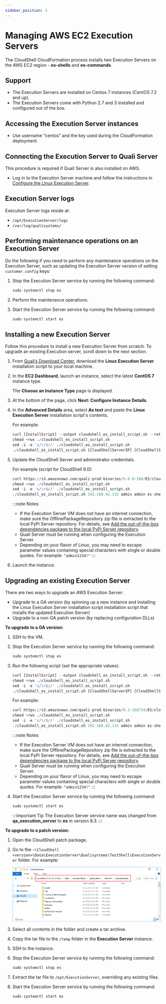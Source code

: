 ```yaml
---
sidebar_position: 3
---
```


# Managing AWS EC2 Execution Servers

The CloudShell CloudFormation process installs two Execution Servers on the AWS EC2 region - **es-shells** and **es-commands**.

## Support

- The Execution Servers are installed on Centos 7 instances (CentOS 7.2 and up).
- The Execution Servers come with Python 2.7 and 3 installed and configured out of the box.

## Accessing the Execution Server instances

- Use username “centos” and the key used during the CloudFormation deployment.

## Connecting the Execution Server to Quali Server

This procedure is required if Quali Server is also installed on AWS.

- Log in to the Execution Server machine and follow the instructions in [Configure the Linux Execution Server](https://help.quali.com/Online%20Help/0.0/Portal/Content/Linux/Cnfg-Exec-Srv.htm).

## Execution Server logs

Execution Server logs reside at:

- `/opt/ExecutionServer/logs`
- `/var/log/qualisystems/`

## Performing maintenance operations on an Execution Server

Do the following if you need to perform any maintenance operations on the Execution Server, such as updating the Execution Server version of setting `customer.config` keys:

1. Stop the Execution Server service by running the following command:
    
    ```python
    sudo systemctl stop es
    ```
    
2. Perform the maintenance operations.
3. Start the Execution Server service by running the following command:
    
    ```python
    sudo systemctl start es
    ```
    

## Installing a new Execution Server

Follow this procedure to install a new Execution Server from scratch. To upgrade an existing Execution server, scroll down to the next section.

1. From [Quali’s Download Center](https://support.quali.com/hc/en-us/articles/231613247-Quali-s-Download-Center?flash_digest=3f2ece71dadb98bf640f295d5812eb5e8aedb9a7), download the **Linux Execution Server** installation script to your local machine.
    
2. In the **EC2 Dashboard**, launch an instance, select the latest **CentOS 7** instance type.
    
    The **Choose an Instance Type** page is displayed.
    
3. At the bottom of the page, click **Next: Configure Instance Details**.
4. In the **Advanced Details** area, select **As text** and paste the **Linux Execution Server** installation script's contents.
    
    For example:
    
    ```python
    curl [InstallScript] --output cloudshell_es_install_script.sh --retry 20 -s –S
    chmod +rwx ./cloudshell_es_install_script.sh
    sed -i -e 's/\r$//' ./cloudshell_es_install_script.sh
    ./cloudshell_es_install_script.sh [CloudShellServerIP] [CloudShellServerAdmin] [CloudShellServerAdminPassword] [ExecutionServerName]
    ```
    
5. Update the CloudShell Server and administrator credentials.
    
    For example (script for CloudShell 9.0):
    
    ```python
    curl https://s3.amazonaws.com/quali-prod-binaries/9.0.0-180/ES/cloudshell_es_install_script.sh --output cloudshell_es_install_script.sh --retry 20 -s –S
    chmod +rwx ./cloudshell_es_install_script.sh
    sed -i -e 's/\r$//' ./cloudshell_es_install_script.sh
    ./cloudshell_es_install_script.sh 192.168.42.132 admin admin es-shells
    ```
    
    :::note Notes
    - If the Execution Server VM does not have an internet connection, make sure the OfflinePackageRepository zip file is extracted to the local PyPi Server repository. For details, see [Add the out-of-the-box dependencies package to the local PyPi Server repository](https://help.quali.com/Online%20Help/0.0/Portal/Content/Admn/Cnfgr-Pyth-Env-Wrk-Offln.htm#Add2).
    - Quali Server must be running when configuring the Execution Server.
    - Depending on your flavor of Linux, you may need to escape parameter values containing special characters with single or double quotes. For example: `"admin1234!"`
    :::
    
6. Launch the instance.

## Upgrading an existing Execution Server

There are two ways to upgrade an AWS Execution Server:

- Upgrade to a GA version (by spinning up a new instance and installing the Linux Execution Server installation script installation script that installs the updated Execution Server)
- Upgrade to a non-GA patch version (by replacing configuration DLLs)

**To upgrade to a GA version:**

1. SSH to the VM.
2. Stop the Execution Server service by running the following command:
    
    ```python
    sudo systemctl stop es
    ```
    
3. Run the following script (set the appropriate values):
    
    ```python
    curl [InstallScript] --output cloudshell_es_install_script.sh --retry 20 -s -S
    chmod +rwx ./cloudshell_es_install_script.sh
    sed -i -e 's/\r$//' ./cloudshell_es_install_script.sh
    ./cloudshell_es_install_script.sh [CloudShellServerIP] [CloudShellServerAdmin] [CloudShellServerAdminPassword] [ExecutionServerName]
    ```
    
    For example:
    
    ```python
    curl https://s3.amazonaws.com/quali-prod-binaries/8.3-168734/ES/cloudshell_es_install_script.sh --output cloudshell_es_install_script.sh --retry 20 -s -S
    chmod +rwx ./cloudshell_es_install_script.sh
    sed -i -e 's/\r$//' ./cloudshell_es_install_script.sh
    ./cloudshell_es_install_script.sh 192.168.42.132 admin admin es-shells
    ```
    
    :::note Notes
    - If the Execution Server VM does not have an internet connection, make sure the OfflinePackageRepository zip file is extracted to the local PyPi Server repository. For details, see [Add the out-of-the-box dependencies package to the local PyPi Server repository](https://help.quali.com/Online%20Help/0.0/Portal/Content/Admn/Cnfgr-Pyth-Env-Wrk-Offln.htm#Add2).
    - Quali Server must be running when configuring the Execution Server. 
    - Depending on your flavor of Linux, you may need to escape parameter values containing special characters with single or double quotes. For example: `"admin1234!"`
    :::    
    
4. Start the Execution Server service by running the following command:
    
    ```python
    sudo systemctl start es
    ```
    :::important Tip
    The Execution Server service name was changed from **qa_execution_server** to **es** in version 8.3.
    :::

**To upgrade to a patch version:**

1. Open the CloudShell patch package.
2. Go to the `~\CloudShell <version>\Data\ExecutionServer\Qualisystems\TestShell\ExecutionServer` folder. For example:
    
    ![](/Images/Admin-Guide/CloudShellPackageForCloudProviders.png)
    
3. Select all contents in the folder and create a tar archive.
4. Copy the tar file to the `/temp` folder in the **Execution Server** instance.
5. SSH to the instance.
6. Stop the Execution Server service by running the following command:
    
    ```python
    sudo systemctl stop es
    ```
    
7. Extract the tar file to `/opt/ExecutionServer`, overriding any existing files.
8. Start the Execution Server service by running the following command:
    
    ```python
    sudo systemctl start es
    ```
